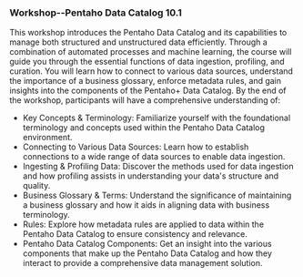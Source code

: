 ### Workshop--Pentaho Data Catalog 10.1

This workshop introduces the Pentaho Data Catalog and its capabilities to manage both structured and unstructured data efficiently. Through a combination of automated processes and machine learning, the course will guide you through the essential functions of data ingestion, profiling, and curation. You will learn how to connect to various data sources, understand the importance of a business glossary, enforce metadata rules, and gain insights into the components of the Pentaho+ Data Catalog.
By the end of the workshop, participants will have a comprehensive understanding of:
* Key Concepts & Terminology: Familiarize yourself with the foundational terminology and concepts used within the Pentaho Data Catalog environment.
* Connecting to Various Data Sources: Learn how to establish connections to a wide range of data sources to enable data ingestion.
* Ingesting & Profiling Data: Discover the methods used for data ingestion and how profiling assists in understanding your data's structure and quality.
* Business Glossary & Terms: Understand the significance of maintaining a business glossary and how it aids in aligning data with business terminology.
* Rules: Explore how metadata rules are applied to data within the Pentaho Data Catalog to ensure consistency and relevance.
* Pentaho Data Catalog Components: Get an insight into the various components that make up the Pentaho Data Catalog and how they interact to provide a comprehensive data management solution.
